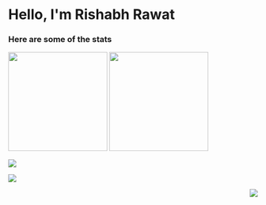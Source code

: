 # Hello, I'm Rishabh Rawat

### Here are some of the stats

<p>
  <img height=200 src="https://github-readme-stats.vercel.app/api?username=lordeadroid&theme=gruvbox&include_all_commits=true&hide_rank=true&show_icons=true" />
  <img height=200 src="https://github-readme-stats.vercel.app/api/top-langs/?username=lordeadroid&theme=gruvbox&layout=compact" />
</p>

<p><img src="https://github-readme-streak-stats.herokuapp.com/?user=lordeadroid&theme=gruvbox" /></p>

<p><img src="https://github-profile-trophy.vercel.app/?username=lordeadroid&theme=gruvbox&margin-w=4" /></p>

<p align="right"><img src="https://komarev.com/ghpvc/?username=lordeadroid" /></p>
